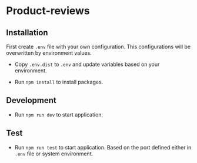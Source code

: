 # Product-reviews

## Installation

First create ``.env`` file with your own configuration. This configurations will be overwritten by environment values.

* Copy ```.env.dist``` to ```.env``` and update variables based on your environment.

* Run ``npm install`` to install packages.

## Development

* Run ```npm run dev``` to start application.

## Test

* Run ```npm run test``` to start application. Based on the port defined either in ``.env`` file or system environment.

